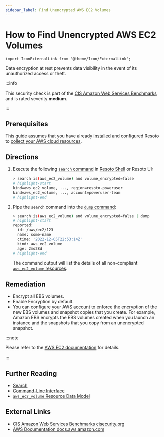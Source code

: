 ```yaml
---
sidebar_label: Find Unencrypted AWS EC2 Volumes
---
```


# How to Find Unencrypted AWS EC2 Volumes

```mdx-code-block
import IconExternalLink from '@theme/Icon/ExternalLink';
```

Data encryption at rest prevents data visibility in the event of its unauthorized access or theft.

:::info

This security check is part of the [CIS Amazon Web Services Benchmarks](https://cisecurity.org/benchmark/amazon_web_services) and is rated severity **medium**.

:::

## Prerequisites

This guide assumes that you have already [installed](../../../getting-started/install-resoto/index.md) and configured Resoto to [collect your AWS cloud resources](../../../reference/configuration/cloudprovider/aws.md).

## Directions

1. Execute the following [`search` command](../../../reference/cli/search-commands/search.md) in [Resoto Shell](../../../reference/components/shell.md) or Resoto UI:

   ```bash
   > search is(aws_ec2_volume) and volume_encrypted=false
   # highlight-start
   ​kind=aws_ec2_volume, ..., region=resoto-poweruser
   ​kind=aws_ec2_volume, ..., account=poweruser-team
   # highlight-end
   ```

2. Pipe the `search` command into the [`dump` command](../../../reference/cli/format-commands/dump.md):

   ```bash
   > search is(aws_ec2_volume) and volume_encrypted=false | dump
   # highlight-start
   ​reported:
   ​  id: /aws/ec2/123
   ​  name: some-name
   ​  ctime: '2022-12-05T22:53:14Z'
   ​  kind: aws_ec2_volume
   ​  age: 2mo28d
   # highlight-end
   ```

   The command output will list the details of all non-compliant [`aws_ec2_volume` resources](../../../reference/data-models/aws/index.md#aws_ec2_volume).

## Remediation

- Encrypt all EBS volumes.
- Enable Encryption by default.
- You can configure your AWS account to enforce the encryption of the new EBS volumes and snapshot copies that you create. For example, Amazon EBS encrypts the EBS volumes created when you launch an instance and the snapshots that you copy from an unencrypted snapshot.

:::note

Please refer to the [AWS EC2 documentation](https://docs.aws.amazon.com/AWSEC2/latest/UserGuide/EBSEncryption.html) for details.

:::

## Further Reading

- [Search](../../../reference/search/index.md)
- [Command-Line Interface](../../../reference/cli/index.md)
- [`aws_ec2_volume` Resource Data Model](../../../reference/data-models/aws/index.md#aws_ec2_volume)

## External Links

- [CIS Amazon Web Services Benchmarks <span class="badge badge--secondary">cisecurity.org <IconExternalLink width="10" height="10" /></span>](https://cisecurity.org/benchmark/amazon_web_services)
- [AWS Documentation <span class="badge badge--secondary">docs.aws.amazon.com <IconExternalLink width="10" height="10" /></span>](https://docs.aws.amazon.com/AWSEC2/latest/UserGuide/EBSEncryption.html)
